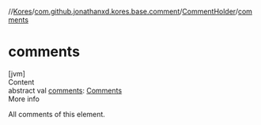 //[Kores](../../index.md)/[com.github.jonathanxd.kores.base.comment](../index.md)/[CommentHolder](index.md)/[comments](comments.md)



# comments  
[jvm]  
Content  
abstract val [comments](comments.md): [Comments](../-comments/index.md)  
More info  


All comments of this element.

  




